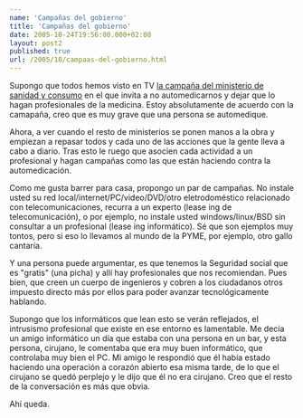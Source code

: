 ```yaml
---
name: 'Campañas del gobierno'
title: 'Campañas del gobierno'
date: 2005-10-24T19:56:00.000+02:00
layout: post2
published: true
url: /2005/10/campaas-del-gobierno.html
---
```


Supongo que todos hemos visto en TV [la campaña del ministerio de sanidad y consumo](http://www.msc.es/Diseno/campannas/campannas.htm) en el que invita a no automedicarnos y dejar que lo hagan profesionales de la medicina. Estoy absolutamente de acuerdo con la camapaña, creo que es muy grave que una persona se automedique.  
  
Ahora, a ver cuando el resto de ministerios se ponen manos a la obra y empiezan a repasar todos y cada uno de las acciones que la gente lleva a cabo a diario. Tras esto le ruego que asocien cada actividad a un profesional y hagan campañas como las que están haciendo contra la automedicación.  
  
Como me gusta barrer para casa, propongo un par de campañas. No instale usted su red local/internet/PC/video/DVD/otro eletrodoméstico relacionado con telecomunicaciones, recurra a un experto (lease ing de telecomunicación), o por ejemplo, no instale usted windows/linux/BSD sin consultar a un profesional (lease ing informático). Sé que son ejemplos muy tontos, pero si eso lo llevamos al mundo de la PYME, por ejemplo, otro gallo cantaría.  
  
Y una persona puede argumentar, es que tenemos la Seguridad social que es "gratis" (una picha) y allí hay profesionales que nos recomiendan. Pues bien, que creen un cuerpo de ingenieros y cobren a los ciudadanos otros impuesto directo más por ellos para poder avanzar tecnológicamente hablando.  
  
Supongo que los informáticos que lean esto se verán reflejados, el intrusismo profesional que existe en ese entorno es lamentable. Me decía un amigo informático un día que estaba con una persona en un bar, y esta persona, cirujano, le comentaba que era muy buen informático, que controlaba muy bien el PC. Mi amigo le respondió que él había estado haciendo una operación a corazón abierto esa misma tarde, de lo que el cirujano se quedó perplejo y le dijo que él no era cirujano. Creo que el resto de la conversación es más que obvia.  
  
Ahí queda.